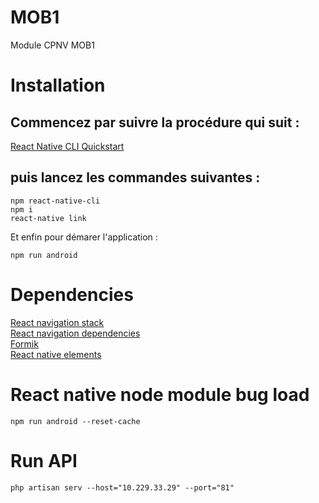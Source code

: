 # MOB1
Module CPNV MOB1

# Installation
## Commencez par suivre la procédure qui suit :  
[React Native CLI Quickstart](https://reactnative.dev/docs/environment-setup)  

## puis lancez les commandes suivantes : 

    npm react-native-cli
    npm i  
    react-native link  

Et enfin pour démarer l'application :  

    npm run android

# Dependencies
[React navigation stack](https://reactnavigation.org/docs/hello-react-navigation/)  
[React navigation dependencies](https://reactnavigation.org/docs/getting-started)  
[Formik](https://jaredpalmer.com/formik/docs/overview)  
[React native elements](https://react-native-elements.github.io/react-native-elements/docs/getting_started.html)

# React native node module bug load

    npm run android --reset-cache

# Run API

    php artisan serv --host="10.229.33.29" --port="81"
